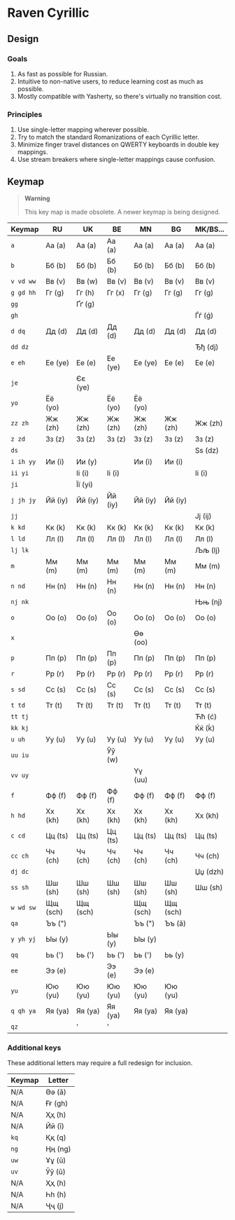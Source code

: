 # Raven Cyrillic
## Design
### Goals
1. As fast as possible for Russian.
2. Intuitive to non-native users, to reduce learning cost as much as possible.
3. Mostly compatible with Yasherty, so there's virtually no transition cost.

### Principles
1. Use single-letter mapping wherever possible.
2. Try to match the standard Romanizations of each Cyrillic letter.
3. Minimize finger travel distances on QWERTY keyboards in double key mappings.
4. Use stream breakers where single-letter mappings cause confusion.

## Keymap
> **Warning**
> 
> This key map is made obsolete. A newer keymap is being designed.

| Keymap    | RU       | UK       | BE       | MN       | BG       | MK/BS... |
| --------- | -------- | -------- | -------- | -------- | -------- | -------- |
| `a`       | Аа (a)   | Аа (a)   | Аа (a)   | Аа (a)   | Аа (a)   | Аа (a)   |
| `b`       | Бб (b)   | Бб (b)   | Бб (b)   | Бб (b)   | Бб (b)   | Бб (b)   |
| `v vd ww` | Вв (v)   | Вв (w)   | Вв (v)   | Вв (v)   | Вв (v)   | Вв (v)   |
| `g gd hh` | Гг (g)   | Гг (h)   | Гг (x)   | Гг (g)   | Гг (g)   | Гг (g)   |
| `gg`      |          | Ґґ (g)   |          |          |          |          |
| `gh`      |          |          |          |          |          | Ѓѓ (ǵ)   |
| `d dq`    | Дд (d)   | Дд (d)   | Дд (d)   | Дд (d)   | Дд (d)   | Дд (d)   |
| `dd dz`   |          |          |          |          |          | Ђђ (dj)  |
| `е eh`    | Ее (ye)  | Ее (e)   | Ее (ye)  | Ее (ye)  | Ее (e)   | Ее (e)   |
| `je`      |          | Єє (ye)  |          |          |          |          |
| `yo`      | Ёё (yo)  |          | Ёё (yo)  | Ёё (yo)  |          |          |
| `zz zh`   | Жж (zh)  | Жж (zh)  | Жж (zh)  | Жж (zh)  | Жж (zh)  | Жж (zh)  |
| `z zd`    | Зз (z)   | Зз (z)   | Зз (z)   | Зз (z)   | Зз (z)   | Зз (z)   |
| `ds`      |          |          |          |          |          | Ѕѕ (dz)  |
| `i ih yy` | Ии (i)   | Ии (y)   |          | Ии (i)   | Ии (i)   |          |
| `ii yi`   |          | Іі (i)   | Іі (i)   |          |          | Ii (i)   |
| `ji`      |          | Її (yi)  |          |          |          |          |
| `j jh jy` | Йй (iy)  | Йй (iy)  | Йй (iy)  | Йй (iy)  | Йй (iy)  |          |
| `jj`      |          |          |          |          |          | Јј (ij)  |
| `k kd`    | Кк (k)   | Кк (k)   | Кк (k)   | Кк (k)   | Кк (k)   | Кк (k)   |
| `l ld`    | Лл (l)   | Лл (l)   | Лл (l)   | Лл (l)   | Лл (l)   | Лл (l)   |
| `lj lk`   |          |          |          |          |          | Љљ (lj)  |
| `m`       | Мм (m)   | Мм (m)   | Мм (m)   | Мм (m)   | Мм (m)   | Мм (m)   |
| `n nd`    | Нн (n)   | Нн (n)   | Нн (n)   | Нн (n)   | Нн (n)   | Нн (n)   |
| `nj nk`   |          |          |          |          |          | Њњ (nj)  |
| `o`       | Оо (o)   | Оо (o)   | Оо (o)   | Оо (o)   | Оо (o)   | Оо (o)   |
| `x`       |          |          |          | Өө (oo)  |          |          |
| `p`       | Пп (p)   | Пп (p)   | Пп (p)   | Пп (p)   | Пп (p)   | Пп (p)   |
| `r`       | Рр (r)   | Рр (r)   | Рр (r)   | Рр (r)   | Рр (r)   | Рр (r)   |
| `s sd`    | Сс (s)   | Сс (s)   | Сс (s)   | Сс (s)   | Сс (s)   | Сс (s)   |
| `t td`    | Тт (t)   | Тт (t)   | Тт (t)   | Тт (t)   | Тт (t)   | Тт (t)   |
| `tt tj`   |          |          |          |          |          | Ћћ (ć)   |
| `kk kj`   |          |          |          |          |          | Ќќ (ḱ)   |
| `u uh`    | Уу (u)   | Уу (u)   | Уу (u)   | Уу (u)   | Уу (u)   | Уу (u)   |
| `uu iu`   |          |          | Ўў (w)   |          |          |          |
| `vv uy`   |          |          |          | Үү (uu)  |          |          |
| `f`       | Фф (f)   | Фф (f)   | Фф (f)   | Фф (f)   | Фф (f)   | Фф (f)   |
| `h hd`    | Хх (kh)  | Хх (kh)  | Хх (kh)  | Хх (kh)  | Хх (kh)  | Хх (kh)  |
| `c cd`    | Цц (ts)  | Цц (ts)  | Цц (ts)  | Цц (ts)  | Цц (ts)  | Цц (ts)  |
| `cc ch`   | Чч (ch)  | Чч (ch)  | Чч (ch)  | Чч (ch)  | Чч (ch)  | Чч (ch)  |
| `dj dc`   |          |          |          |          |          | Џџ (dzh) |
| `ss sh`   | Шш (sh)  | Шш (sh)  | Шш (sh)  | Шш (sh)  | Шш (sh)  | Шш (sh)  |
| `w wd sw` | Щщ (sch) | Щщ (sch) |          | Щщ (sch) | Щщ (sch) |          |
| `qa`      | Ъъ (")   |          |          | Ъъ (")   | Ъъ (ǎ)   |          |
| `y yh yj` | Ыы (y)   |          | Ыы (y)   | Ыы (y)   |          |          |
| `qq`      | Ьь (')   | Ьь (')   | Ьь (')   | Ьь (')   | Ьь (y)   |          |
| `ee`      | Ээ (e)   |          | Ээ (e)   | Ээ (e)   |          |          |
| `yu`      | Юю (yu)  | Юю (yu)  | Юю (yu)  | Юю (yu)  | Юю (yu)  |          |
| `q qh ya` | Яя (ya)  | Яя (ya)  | Яя (ya)  | Яя (ya)  | Яя (ya)  |          |
| `qz`      |          | '        | '        |          |          |          |

### Additional keys
These additional letters may require a full redesign for inclusion.

| Keymap    | Letter   |
| --------- | -------- |
| N/A       | Әә (ǎ)   |
| N/A       | Ғғ (gh)  |
| N/A       | Ҳҳ (h)   |
| N/A       | Ӣӣ (ī)   |
| `kq`      | Ққ (q)   |
| `ng`      | Ңң (ng)  |
| `uw`      | Ұұ (ū)   |
| `uv`      | Ӯӯ (ū)   |
| N/A       | Ҳҳ (h)   |
| N/A       | Һһ (h)   |
| N/A       | Ҷҷ (j)   |